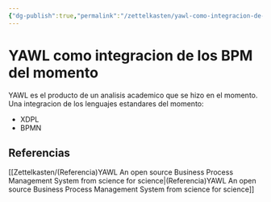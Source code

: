 ```yaml
---
{"dg-publish":true,"permalink":"/zettelkasten/yawl-como-integracion-de-los-bpm-del-momento/","tags":["Zettelkasten","Evergreen","ProyectoIntegradorUNI"]}
---
```


# YAWL como integracion de los BPM del momento

YAWL es el producto de un analisis academico que se hizo en el momento. Una integracion de los lenguajes estandares del momento:
- XDPL
- BPMN
## Referencias
[[Zettelkasten/(Referencia)YAWL An open source Business Process Management System from science for science\|(Referencia)YAWL An open source Business Process Management System from science for science]]